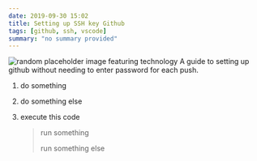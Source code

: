 ```yaml
---
date: 2019-09-30 15:02
title: Setting up SSH key Github
tags: [github, ssh, vscode]
summary: "no summary provided"
---
```


![random placeholder image featuring technology](http://placeimg.com/650/250/tech)
A guide to setting up github without needing to enter password for each push.

1. do something
2. do something else
3. execute this code

    > run something
    >
    > run something else